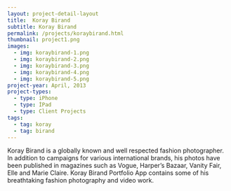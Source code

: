 ```yaml
---
layout: project-detail-layout
title:  Koray Birand
subtitle: Koray Birand
permalink: /projects/koraybirand.html
thumbnail: project1.png
images:
  - img: koraybirand-1.png
  - img: koraybirand-2.png
  - img: koraybirand-3.png
  - img: koraybirand-4.png
  - img: koraybirand-5.png
project-year: April, 2013
project-types:
  - type: iPhone
  - type: İPad
  - type: Client Projects
tags:
  - tag: koray
  - tag: birand
---
```


Koray Birand is a globally known and well respected fashion photographer. In addition to campaigns for various international brands, his photos have been published in magazines such as Vogue, Harper’s Bazaar, Vanity Fair, Elle and Marie Claire. Koray Birand Portfolio App contains some of his breathtaking fashion photography and video work.
